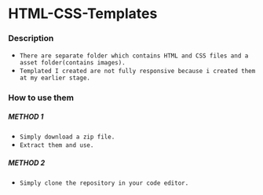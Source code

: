 # HTML-CSS-Templates
  ### Description 
  - `There are separate folder which contains HTML and CSS files and a asset folder(contains images).`
  - `Templated I created are not fully responsive because i created them at my earlier stage.`

### How to use them
##### METHOD 1
- `Simply download a zip file.`
- `Extract them and use.`

##### METHOD 2
- `Simply clone the repository in your code editor.`
